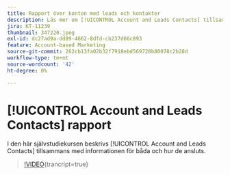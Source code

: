 ```yaml
---
title: Rapport över konton med leads och kontakter
description: Läs mer om [!UICONTROL Account and Leads Contacts] tillsammans med informationen för båda och hur de ansluts.
jira: KT-11239
thumbnail: 347220.jpeg
exl-id: dc27ad9a-dd09-4662-8dfd-cb237d66c893
feature: Account-based Marketing
source-git-commit: 262cb13fa02b32f7918ebd569720b80078c2b28d
workflow-type: tm+mt
source-wordcount: '42'
ht-degree: 0%

---
```


# [!UICONTROL Account and Leads Contacts] rapport

I den här självstudiekursen beskrivs [!UICONTROL Account and Leads Contacts] tillsammans med informationen för båda och hur de ansluts.

>[!VIDEO](https://video.tv.adobe.com/v/347220/?learn=on){trancript=true}
